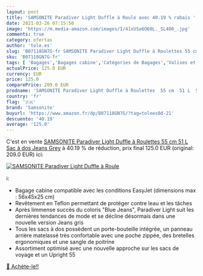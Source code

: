 ```yaml
---
layout: post
title: 'SAMSONITE Paradiver Light Duffle à Roule avec 40.19 % rabais '
date: 2021-03-26 07:15:50
image: 'https://m.media-amazon.com/images/I/41xUSa6O60L._SL400_.jpg'
comments: true
category: ofertas
author: 'tole.es'
slug: 'B07118GN7G-fr SAMSONITE Paradiver Light Duffle à Roulettes 55 cm 51 L...'
sku: 'B07118GN7G-fr'
tags: [ 'Bagages','Bagages cabine','Catégories de Bagages','Valises et sacs de voyage','samsonite', ]
actualPrice: 125.0 EUR
currency: EUR
price: 125.0
comparePrice: 209.0 EUR
prodname: 'SAMSONITE Paradiver Light Duffle à Roulettes  55 cm  51 L  Sac à dos  Jeans Grey'
country: 'fr'
flag: '🇫🇷'
brand: 'Samsonite'
buyurl: 'https://www.amazon.fr/dp/B07118GN7G/?tag=tolees0d-21'
descuento: '40.19'
average: '125.0'
---
```


C'est en vente [SAMSONITE Paradiver Light Duffle à Roulettes  55 cm  51 L  Sac à dos  Jeans Grey](https://www.amazon.fr/dp/B07118GN7G/?tag=tolees0d-21)  à  40.19 % de réduction, prix final  125.0 EUR (original: 209.0 EUR) ici:

[![SAMSONITE Paradiver Light Duffle à Roule](https://m.media-amazon.com/images/I/41xUSa6O60L._SL400_.jpg)](https://www.amazon.fr/dp/B07118GN7G/?tag=tolees0d-21)

ℹ️:

- Bagage cabine compatible avec les conditions EasyJet (dimensions max : 56x45x25 cm)
- Revêtement en Teflon permettant de protéger contre leau et les tâches
- Après limmense succès du coloris "Blue Jeans", Paradiver Light suit les dernières tendances de mode et se décline désormais dans une nouvelle version Jeans gris
- Tous les sacs à dos possèdent un porte-bouteille intégrée, un panneau arrière matelassé très confortable avec une poche zippée, des bretelles ergonomiques et une sangle de poitrine
- Assortiment optimisé avec une nouvelle approche sur les sacs de voyage et un Upright 55

[🛒 Achète-le!!](https://www.amazon.fr/dp/B07118GN7G/?tag=tolees0d-21)
